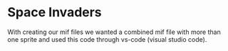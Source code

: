 # Space Invaders
 With creating our mif files we wanted a combined mif file with more than one sprite and used this code through vs-code (visual studio code). 

